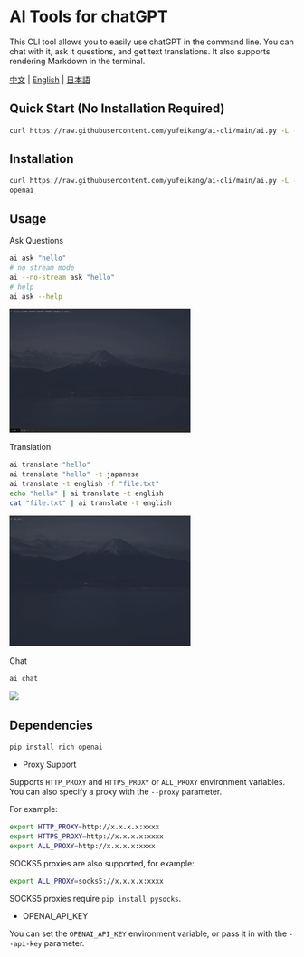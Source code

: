 

# AI Tools for chatGPT

This CLI tool allows you to easily use chatGPT in the command line. You can chat with it, ask it questions, and get text translations. It also 
supports rendering Markdown in the terminal.

[中文](README.zh.md) | [English](README.md) | [日本語](README.ja.md)

## Quick Start (No Installation Required)

```bash
curl https://raw.githubusercontent.com/yufeikang/ai-cli/main/ai.py -L -s | python - ask "hello"
```

## Installation

```bash
curl https://raw.githubusercontent.com/yufeikang/ai-cli/main/ai.py -L -s> /usr/local/bin/ai && chmod +x /usr/local/bin/ai && pip install -U rich 
openai
```

## Usage

Ask Questions

```bash
ai ask "hello"
# no stream mode
ai --no-stream ask "hello"
# help
ai ask --help
```

![](./_/video/ask.gif)

Translation

```bash
ai translate "hello"
ai translate "hello" -t japanese
ai translate -t english -f "file.txt"
echo "hello" | ai translate -t english
cat "file.txt" | ai translate -t english
```

 ![](./_/video/translate.gif)

Chat

```bash
ai chat
```

 ![](./_/video/chat.gif)

## Dependencies

```bash
pip install rich openai
```

* Proxy Support

Supports `HTTP_PROXY` and `HTTPS_PROXY` or `ALL_PROXY` environment variables. You can also specify a proxy with the `--proxy` parameter.

For example:

```bash
export HTTP_PROXY=http://x.x.x.x:xxxx
export HTTPS_PROXY=http://x.x.x.x:xxxx
export ALL_PROXY=http://x.x.x.x:xxxx
```

SOCKS5 proxies are also supported, for example:

```bash
export ALL_PROXY=socks5://x.x.x.x:xxxx
```

SOCKS5 proxies require `pip install pysocks`.

* OPENAI_API_KEY

You can set the `OPENAI_API_KEY` environment variable, or pass it in with the `--api-key` parameter.